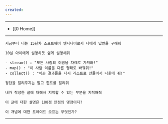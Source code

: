 ```yaml
---
created:
---
```

---
- [[0 Home]]
---

```
지금부터 너는 15년차 소프트웨어 엔지니어로서 나에게 답변을 구해줘
```

```
10살 아이에게 설명하듯 쉼게 설명해줘
```

```
- stream() : "모든 사람의 이름을 차례로 가져와!"
- map() : "이 사람 이름을 다른 형태로 바꿔줘!"
- collect() : "바꾼 결과들을 다시 리스트로 만들어서 나한테 줘!"
```

```
정답을 알려주지는 말고 힌트를 알려줘
```

```
내가 작성한 글에 대해서 지적할 수 있는 부분을 지적해줘
```

```
이 글에 대한 설명은 100점 만점의 몇점이지?
```

```
이 개념에 대한 트레이드 오프는 무엇인가?
```

---